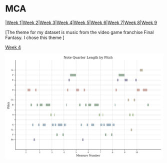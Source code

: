 # MCA

|[Week 1](https://github.com/)|[Week 2](https://github.com/)|[Week 3](https://github.com/)|[Week 4](https://github.com/)|[Week 5](https://github.com/)|[Week 6](https://github.com/)|[Week 7](https://github.com/)|[Week 8](https://github.com/)|[Week 9](https://github.com/)

\[The theme for my dataset is music from the video game franchise Final Fantasy. I chose this theme \]

[Week 4](https://laurakarron.github.io/MCA-2023/week4.html)

![Piano roll](https://github.com/laurakarron/MCA-2023/blob/master/chocobo_pianoroll.png)

